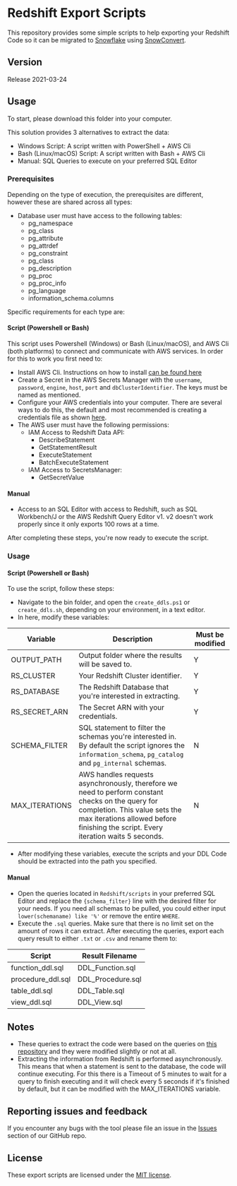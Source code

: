 # Redshift Export Scripts

This repository provides some simple scripts to help exporting your Redshift Code so it can be migrated to [Snowflake](https://www.snowflake.com/) using [SnowConvert](https://www.mobilize.net/products/database-migrations/snowconvert).

## Version

Release 2021-03-24

## Usage

To start, please download this folder into your computer.

This solution provides 3 alternatives to extract the data: 

* Windows Script: A script written with PowerShell + AWS Cli
* Bash (Linux/macOS) Script: A script written with Bash + AWS Cli
* Manual: SQL Queries to execute on your preferred SQL Editor

### Prerequisites

Depending on the type of execution, the prerequisites are different, however these are shared across all types:
* Database user must have access to the following tables:
  * pg_namespace
  * pg_class
  * pg_attribute
  * pg_attrdef
  * pg_constraint
  * pg_class
  * pg_description
  * pg_proc
  * pg_proc_info
  * pg_language
  * information_schema.columns

Specific requirements for each type are:

#### Script (Powershell or Bash)

This script uses Powershell (Windows) or Bash (Linux/macOS), and AWS Cli (both platforms) to connect and communicate with AWS services. In order for this to work you first need to:

* Install AWS Cli. Instructions on how to install [can be found here](https://docs.aws.amazon.com/cli/latest/userguide/getting-started-install.html)
* Create a Secret in the AWS Secrets Manager with the `username`, `password`, `engine`, `host`, `port` and `dbClusterIdentifier`. The keys must be named as mentioned.  
* Configure your AWS credentials into your computer. There are several ways to do this, the default and most recommended is creating a credentials file as shown [here](https://docs.aws.amazon.com/sdk-for-java/v1/developer-guide/setup-credentials.html).
* The AWS user must have the following permissions:
  * IAM Access to Redshift Data API:
    * DescribeStatement
    * GetStatementResult
    * ExecuteStatement
    * BatchExecuteStatement
  * IAM Access to SecretsManager:
    * GetSecretValue
    
#### Manual

* Access to an SQL Editor with access to Redshift, such as SQL Workbench/J or the AWS Redshift Query Editor v1. v2 doesn't work properly since it only exports 100 rows at a time.

After completing these steps, you're now ready to execute the script.

### Usage

#### Script (Powershell or Bash)

To use the script, follow these steps:

* Navigate to the bin folder, and open the `create_ddls.ps1` or `create_ddls.sh`, depending on your environment, in a text editor.
* In here, modify these variables:

Variable|Description|Must be modified|
--- | --- | ---
OUTPUT_PATH|Output folder where the results will be saved to.|Y
RS_CLUSTER|Your Redshift Cluster identifier.|Y
RS_DATABASE|The Redshift Database that you're interested in extracting.|Y
RS_SECRET_ARN|The Secret ARN with your credentials.|Y
SCHEMA_FILTER|SQL statement to filter the schemas you're interested in. By default the script ignores the `information_schema`, `pg_catalog` and `pg_internal` schemas.|N
MAX_ITERATIONS|AWS handles requests asynchronously, therefore we need to perform constant checks on the query for completion. This value sets the max iterations allowed before finishing the script. Every iteration waits 5 seconds.|N

* After modifying these variables, execute the scripts and your DDL Code should be extracted into the path you specified.

#### Manual

* Open the queries located in `Redshift/scripts` in your preferred SQL Editor and replace the `{schema_filter}` line  with the desired filter for your needs. If you need all schemas to be pulled, you could either input `lower(schemaname) like '%'` or remove the entire `WHERE`. 
* Execute the `.sql` queries. Make sure that there is no limit set on the amount of rows it can extract. After executing the queries, export each query result to either `.txt` or `.csv` and rename them to:

Script|Result Filename|
--- | --- |
function_ddl.sql|DDL_Function.sql
procedure_ddl.sql|DDL_Procedure.sql
table_ddl.sql|DDL_Table.sql
view_ddl.sql|DDL_View.sql

## Notes

* These queries to extract the code were based on the queries on [this repository](https://github.com/awslabs/amazon-redshift-utils/tree/master/src/AdminViews) and they were modified slightly or not at all.
* Extracting the information from Redshift is performed asynchronously. This means that when a statement is sent to the database, the code will continue executing. For this there is a Timeout of 5 minutes to wait for a query to finish executing and it will check every 5 seconds if it's finished by default, but it can be modified with the MAX_ITERATIONS variable. 

## Reporting issues and feedback

If you encounter any bugs with the tool please file an issue in the
[Issues](https://github.com/MobilizeNet/SnowConvertDDLExportScripts/issues) section of our GitHub repo.

## License

These export scripts are licensed under the [MIT license](https://github.com/MobilizeNet/SnowConvertDDLExportScripts/blob/main/Redshift/LICENSE.txt).
